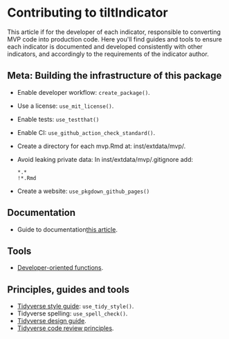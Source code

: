 # Contributing to tiltIndicator

This article if for the developer of each indicator, responsible to converting
MVP code into production code. Here you'll find guides and tools to ensure each
indicator is documented and developed consistently with other indicators, and
accordingly to the requirements of the indicator author.

## Meta: Building the infrastructure of this package

* Enable developer workflow: `create_package()`.
* Use a license: `use_mit_license()`.
* Enable tests: `use_testthat()`
* Enable CI: `use_github_action_check_standard()`.
* Create a directory for each mvp.Rmd at: inst/extdata/mvp/.
* Avoid leaking private data: In inst/extdata/mvp/.gitignore add:

    ```
    *.*
    !*.Rmd
    ```

* Create a website: `use_pkgdown_github_pages()`

## Documentation

* Guide to documentation[this article](https://2degreesinvesting.github.io/tiltIndicator/articles/indicator-docs.html).

## Tools

* [Developer-oriented functions](https://2degreesinvesting.github.io/tiltIndicator/reference/index.html#developer-oriented-functions).

## Principles, guides and tools

* [Tidyverse style guide](https://style.tidyverse.org/): `use_tidy_style()`.
* Tidyverse spelling: `use_spell_check()`.
* [Tidyverse design guide](https://design.tidyverse.org/).
* [Tidyverse code review principles](https://davisvaughan.github.io/code-review/).
